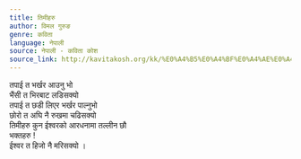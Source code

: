 ```yaml
---
title: तिमीहरु
author: विमल गुरुङ
genre: कविता
language: नेपाली
source: नेपाली - कविता कोश
source_link: http://kavitakosh.org/kk/%E0%A4%B5%E0%A4%BF%E0%A4%AE%E0%A4%B2_%E0%A4%97%E0%A5%81%E0%A4%B0%E0%A5%81%E0%A4%99
---
```


तपाई त भर्खर आउनु भो  
भैंसी त भिरबाट लडिसक्यो  
तपाई त छडी लिएर भर्खर पाल्नुभो  
छोरो त अघि नै रुखमा चढिसक्यो  
तिमीहरु कुन ईश्वरको आरधनामा तल्लीन छौ  
भक्तहरु !  
ईश्वर त हिजो नै मरिसक्यो ।
